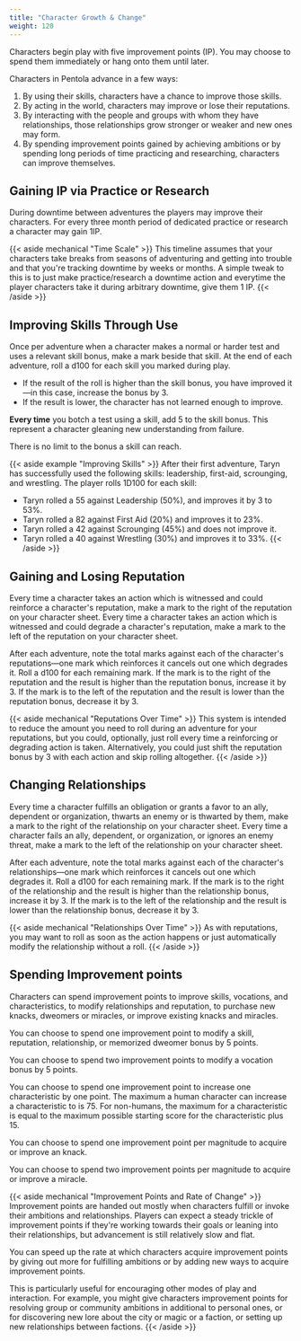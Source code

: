 ```yaml
---
title: "Character Growth & Change"
weight: 120
---
```


Characters begin play with five improvement points (IP).
You may choose to spend them immediately or hang onto them until later.

Characters in Pentola advance in a few ways:

1. By using their skills, characters have a chance to improve those skills.
1. By acting in the world, characters may improve or lose their reputations.
1. By interacting with the people and groups with whom they have relationships, those relationships grow stronger or weaker and new ones may form.
1. By spending improvement points gained by achieving ambitions or by spending long periods of time practicing and researching, characters can improve themselves.

## Gaining IP via Practice or Research

During downtime between adventures the players may improve their characters.
For every three month period of dedicated practice or research a character may gain 1IP.

{{< aside mechanical "Time Scale" >}}
This timeline assumes that your characters take breaks from seasons of adventuring and getting into trouble and that you're tracking downtime by weeks or months.
A simple tweak to this is to just make practice/research a downtime action and everytime the player characters take it during arbitrary downtime, give them 1 IP.
{{< /aside >}}

## Improving Skills Through Use

Once per adventure when a character makes a normal or harder test and uses a relevant skill bonus, make a mark beside that skill.
At the end of each adventure, roll a d100 for each skill you marked during play.

+ If the result of the roll is higher than the skill bonus, you have improved it—in this case, increase the bonus by 3.
+ If the result is lower, the character has not learned enough to improve.

**Every time** you botch a test using a skill, add 5 to the skill bonus.
This represent a character gleaning new understanding from failure.

There is no limit to the bonus a skill can reach.

{{< aside example "Improving Skills" >}}
After their first adventure, Taryn has successfully used the following skills: leadership, first-aid, scrounging, and wrestling.
The player rolls 1D100 for each skill:

+ Taryn rolled a 55 against Leadership (50%), and improves it by 3 to 53%.
+ Taryn rolled a 82 against First Aid (20%) and improves it to 23%.
+ Taryn rolled a 42 against Scrounging (45%) and does not improve it.
+ Taryn rolled a 40 against Wrestling (30%) and improves it to 33%.
{{< /aside >}}

## Gaining and Losing Reputation

Every time a character takes an action which is witnessed and could reinforce a character's reputation, make a mark to the right of the reputation on your character sheet.
Every time a character takes an action which is witnessed and could degrade a character's reputation, make a mark to the left of the reputation on your character sheet.

After each adventure, note the total marks against each of the character's reputations—one mark which reinforces it cancels out one which degrades it.
Roll a d100 for each remaining mark.
If the mark is to the right of the reputation and the result is higher than the reputation bonus, increase it by 3.
If the mark is to the left of the reputation and the result is lower than the reputation bonus, decrease it by 3.

{{< aside mechanical "Reputations Over Time" >}}
This system is intended to reduce the amount you need to roll during an adventure for your reputations, but you could, optionally, just roll every time a reinforcing or degrading action is taken.
Alternatively, you could just shift the reputation bonus by 3 with each action and skip rolling altogether.
{{< /aside >}}

## Changing Relationships

Every time a character fulfills an obligation or grants a favor to an ally, dependent or organization, thwarts an enemy or is thwarted by them, make a mark to the right of the relationship on your character sheet.
Every time a character fails an ally, dependent, or organization, or ignores an enemy threat, make a mark to the left of the relationship on your character sheet.

After each adventure, note the total marks against each of the character's relationships—one mark which reinforces it cancels out one which degrades it.
Roll a d100 for each remaining mark.
If the mark is to the right of the relationship and the result is higher than the relationship bonus, increase it by 3.
If the mark is to the left of the relationship and the result is lower than the relationship bonus, decrease it by 3.

{{< aside mechanical "Relationships Over Time" >}}
As with reputations, you may want to roll as soon as the action happens or just automatically modify the relationship without a roll.
{{< /aside >}}

## Spending Improvement points

Characters can spend improvement points to improve skills, vocations, and characteristics, to modify relationships and reputation, to purchase new knacks, dweomers or miracles, or improve existing knacks and miracles.

You can choose to spend one improvement point to modify a skill, reputation, relationship, or memorized dweomer bonus by 5 points.

You can choose to spend two improvement points to modify a vocation bonus by 5 points.

You can choose to spend one improvement point to increase one characteristic by one point.
The maximum a human character can increase a characteristic to is 75.
For non-humans, the maximum for a characteristic is equal to the maximum possible starting score for the characteristic plus 15.

You can choose to spend one improvement point per magnitude to acquire or improve an knack.

You can choose to spend two improvement points per magnitude to acquire or improve a miracle.

{{< aside mechanical "Improvement Points and Rate of Change" >}}
Improvement points are handed out mostly when characters fulfill or invoke their ambitions and relationships.
Players can expect a steady trickle of improvement points if they're working towards their goals or leaning into their relationships, but advancement is still relatively slow and flat.

You can speed up the rate at which characters acquire improvement points by giving out more for fulfilling ambitions or by adding new ways to acquire improvement points.

This is particularly useful for encouraging other modes of play and interaction.
For example, you might give characters improvement points for resolving group or community ambitions in additional to personal ones, or for discovering new lore about the city or magic or a faction, or setting up new relationships between factions.
{{< /aside >}}
